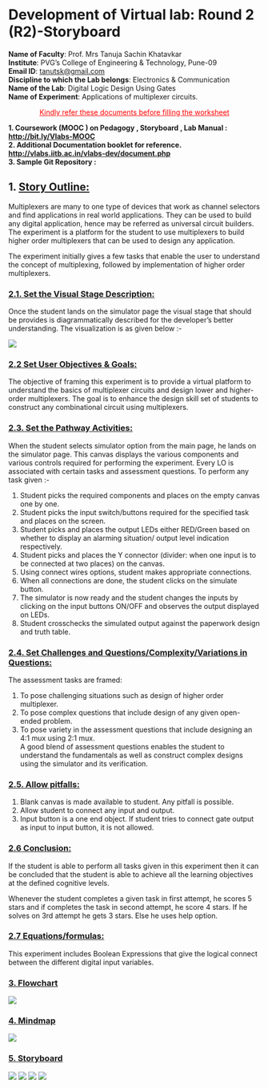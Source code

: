 # Development of Virtual lab: Round 2 (R2)-Storyboard
**Name of Faculty**: Prof. Mrs Tanuja Sachin Khatavkar <br>
**Institute**: PVG’s College of Engineering & Technology, Pune-09 <br>
**Email ID**: tanutsk@gmail.com <br>
**Discipline to which the Lab belongs**: Electronics & Communication <br>
**Name of the Lab**: Digital Logic Design Using Gates <br>
**Name of Experiment**: Applications of multiplexer circuits.

<p style='text-align: center;'> <span style="color: red"> <span style="text-decoration:underline">Kindly refer these documents before filling the worksheet </span> </p>

**1.	Coursework (MOOC ) on Pedagogy , Storyboard , Lab Manual :  http://bit.ly/Vlabs-MOOC** <br>
**2.	Additional Documentation booklet for reference. http://vlabs.iitb.ac.in/vlabs-dev/document.php** <br>
**3.	Sample Git Repository :**

## 1. <span style="text-decoration: underline"> Story Outline: </span>

Multiplexers are many to one type of devices that work as channel selectors and find applications in real world applications. They can be used to build any digital application, hence may be referred as universal circuit builders. The experiment is a platform for the student to use multiplexers to build higher order multiplexers that can be used to design any application.

The experiment initially gives a few tasks that enable the user to understand the concept of multiplexing, followed by implementation of higher order multiplexers.  

### <span style="text-decoration:underline"> 2.1. Set the Visual Stage Description: </span>
Once the student lands on the simulator page the visual stage that should be provides is diagrammatically described for the developer’s better understanding. The visualization is as given below :-

<img src = "storyboard/mux_simulator.jpeg">

### <span style="text-decoration:underline"> 2.2 Set User Objectives & Goals: </span>
The objective of framing this experiment is to provide a virtual platform to understand the basics of multiplexer circuits and design lower and higher-order multiplexers. The goal is to enhance the design skill set of students to construct any combinational circuit using multiplexers.

### <span style="text-decoration:underline"> 2.3. Set the Pathway Activities: </span>
When the student selects simulator option from the main page, he lands on the simulator page. This canvas displays the various components and various controls required for performing the experiment. Every LO is associated with certain tasks and assessment questions.
To perform any task given :-
1. Student picks the required components and places on the empty canvas one by one.
2. Student picks the input switch/buttons required for the specified task and places on the screen.
3. Student picks and places the output LEDs either RED/Green based on whether to display an alarming situation/ output level indication respectively.
4. Student picks and places the Y connector (divider: when one input is to be connected at two places) on the canvas.
5. Using connect wires options, student makes appropriate connections.
6. When all connections are done, the student clicks on the simulate button.
7. The simulator is now ready and the student changes the inputs by clicking on the input buttons ON/OFF and observes the output displayed on LEDs.
8. Student crosschecks the simulated output against the paperwork design and truth table.

### <span style="text-decoration:underline"> 2.4. Set Challenges and Questions/Complexity/Variations in Questions: </span>
The assessment tasks are framed:
1. To pose challenging situations such as design of higher order multiplexer.
2. To pose complex questions that include design of any given open-ended problem.
3. To pose variety in the assessment questions that include designing an 4:1 mux using 2:1 mux. <br>
A good blend of assessment questions enables the student to understand the fundamentals as well as construct complex designs using the simulator and its verification.

### <span style="text-decoration:underline"> 2.5. Allow pitfalls: </span>


1. Blank canvas is made available to student. Any pitfall is possible.
2. Allow student to connect any input and output.
3. Input button is a one end object. If student tries to connect gate output as input to input button, it is not allowed.

### <span style="text-decoration:underline"> 2.6 Conclusion: </span>

If the student is able to perform all tasks given in this experiment then it can be concluded that the student is able to achieve all the learning objectives at the defined cognitive levels.

Whenever the student completes a given task in first attempt, he scores 5 stars and if completes the task in second attempt, he score 4 stars. If he solves on 3rd attempt he gets 3 stars. Else he uses help option.

### <span style="text-decoration:underline"> 2.7 Equations/formulas:</span>

This experiment includes Boolean Expressions that give the logical connect between the different digital input variables.

### <span style="text-decoration:underline"> 3. Flowchart </span>
<img src="flowchart/EX1_Flowchart.jpeg">

### <span style="text-decoration:underline"> 4. Mindmap </span>

<img src ="mindmap/MUXEX_5.png">

### <span style="text-decoration:underline"> 5. Storyboard </span>
<img src = "storyboard/mux_story1.jpeg">
<img src = "storyboard/mux_block_diagram.jpeg">
<img src = "storyboard/mux_connections.jpeg">
<img src = "storyboard/mux_truthtable.jpeg">